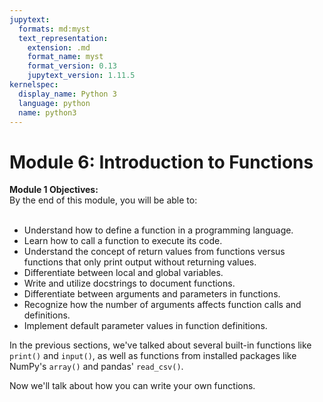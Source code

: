 ```yaml
---
jupytext:
  formats: md:myst
  text_representation:
    extension: .md
    format_name: myst
    format_version: 0.13
    jupytext_version: 1.11.5
kernelspec:
  display_name: Python 3
  language: python
  name: python3
---
```


# Module 6: Introduction to Functions

<div class="alert alert-block alert-success">
<b>Module 1 Objectives:</b><br> 
By the end of this module, you will be able to:<br><br>

- Understand how to define a function in a programming language.<br> 
- Learn how to call a function to execute its code.<br>
- Understand the concept of return values from functions versus functions that only print output without returning values.<br>
- Differentiate between local and global variables.<br>
- Write and utilize docstrings to document functions.<br> 
- Differentiate between arguments and parameters in functions.<br>
- Recognize how the number of arguments affects function calls and definitions.<br> 
- Implement default parameter values in function definitions.<br> 
</div>

In the previous sections, we've talked about several built-in functions like `print()` and `input()`, as well as functions from installed packages like NumPy's `array()` and pandas' `read_csv()`.

Now we'll talk about how you can write your own functions.

